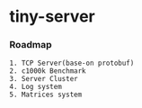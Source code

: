 # tiny-server

### Roadmap
    1. TCP Server(base-on protobuf) 
    2. c1000k Benchmark
    3. Server Cluster 
    4. Log system
    5. Matrices system